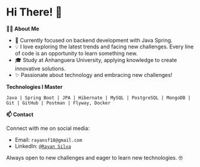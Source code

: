 # Hi There! 👋

**👨‍💻 About Me**

- 📘 Currently focused on backend development with Java Spring.
- 💡 I love exploring the latest trends and facing new challenges. Every line of code is an opportunity to learn something new.
- 🎓 Study at Anhanguera University, applying knowledge to create innovative solutions.
- ✨ Passionate about technology and embracing new challenges!

**Technologies I Master**


`Java | Spring Boot | JPA | Hibernate | MySQL | PostgreSQL | MongoDB | Git | GitHub | Postman | Flyway, Docker`


**📫 Contact**

Connect with me on social media:

- Email: `rayansf18@gmail.com`
- LinkedIn: [`@Rayan Silva`](https://www.linkedin.com/in/rayan-silva-7025271a7/)

Always open to new challenges and eager to learn new technologies. :nerd_face:
